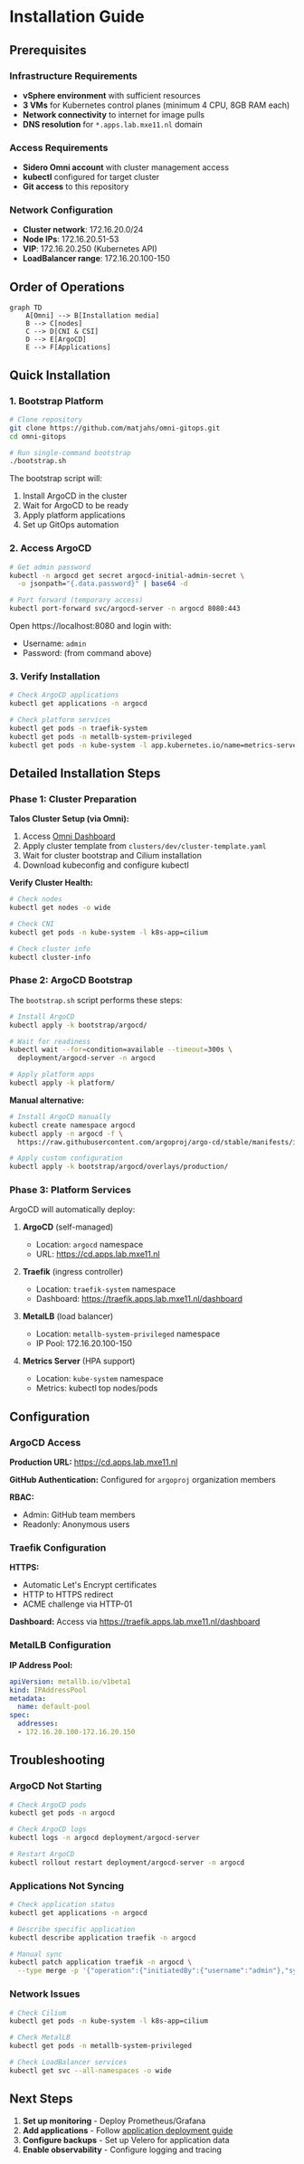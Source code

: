 # Installation Guide

## Prerequisites

### Infrastructure Requirements
- **vSphere environment** with sufficient resources
- **3 VMs** for Kubernetes control planes (minimum 4 CPU, 8GB RAM each)
- **Network connectivity** to internet for image pulls
- **DNS resolution** for `*.apps.lab.mxe11.nl` domain

### Access Requirements
- **Sidero Omni account** with cluster management access
- **kubectl** configured for target cluster
- **Git access** to this repository

### Network Configuration
- **Cluster network**: 172.16.20.0/24
- **Node IPs**: 172.16.20.51-53
- **VIP**: 172.16.20.250 (Kubernetes API)
- **LoadBalancer range**: 172.16.20.100-150

## Order of Operations

```mermaid
graph TD
    A[Omni] --> B[Installation media]
    B --> C[nodes]
    C --> D[CNI & CSI]
    D --> E[ArgoCD]
    E --> F[Applications]
```

## Quick Installation

### 1. Bootstrap Platform

```bash
# Clone repository
git clone https://github.com/matjahs/omni-gitops.git
cd omni-gitops

# Run single-command bootstrap
./bootstrap.sh
```

The bootstrap script will:
1. Install ArgoCD in the cluster
2. Wait for ArgoCD to be ready
3. Apply platform applications
4. Set up GitOps automation

### 2. Access ArgoCD

```bash
# Get admin password
kubectl -n argocd get secret argocd-initial-admin-secret \
  -o jsonpath="{.data.password}" | base64 -d

# Port forward (temporary access)
kubectl port-forward svc/argocd-server -n argocd 8080:443
```

Open https://localhost:8080 and login with:
- Username: `admin`
- Password: (from command above)

### 3. Verify Installation

```bash
# Check ArgoCD applications
kubectl get applications -n argocd

# Check platform services
kubectl get pods -n traefik-system
kubectl get pods -n metallb-system-privileged
kubectl get pods -n kube-system -l app.kubernetes.io/name=metrics-server
```

## Detailed Installation Steps

### Phase 1: Cluster Preparation

**Talos Cluster Setup (via Omni):**
1. Access [Omni Dashboard](https://matjahs.eu-central-1.omni.siderolabs.io/cluster1)
2. Apply cluster template from `clusters/dev/cluster-template.yaml`
3. Wait for cluster bootstrap and Cilium installation
4. Download kubeconfig and configure kubectl

**Verify Cluster Health:**
```bash
# Check nodes
kubectl get nodes -o wide

# Check CNI
kubectl get pods -n kube-system -l k8s-app=cilium

# Check cluster info
kubectl cluster-info
```

### Phase 2: ArgoCD Bootstrap

The `bootstrap.sh` script performs these steps:

```bash
# Install ArgoCD
kubectl apply -k bootstrap/argocd/

# Wait for readiness
kubectl wait --for=condition=available --timeout=300s \
  deployment/argocd-server -n argocd

# Apply platform apps
kubectl apply -k platform/
```

**Manual alternative:**
```bash
# Install ArgoCD manually
kubectl create namespace argocd
kubectl apply -n argocd -f \
  https://raw.githubusercontent.com/argoproj/argo-cd/stable/manifests/install.yaml

# Apply custom configuration
kubectl apply -k bootstrap/argocd/overlays/production/
```

### Phase 3: Platform Services

ArgoCD will automatically deploy:

1. **ArgoCD** (self-managed)
   - Location: `argocd` namespace
   - URL: https://cd.apps.lab.mxe11.nl

2. **Traefik** (ingress controller)
   - Location: `traefik-system` namespace
   - Dashboard: https://traefik.apps.lab.mxe11.nl/dashboard

3. **MetalLB** (load balancer)
   - Location: `metallb-system-privileged` namespace
   - IP Pool: 172.16.20.100-150

4. **Metrics Server** (HPA support)
   - Location: `kube-system` namespace
   - Metrics: kubectl top nodes/pods

## Configuration

### ArgoCD Access

**Production URL:**
https://cd.apps.lab.mxe11.nl

**GitHub Authentication:**
Configured for `argoproj` organization members

**RBAC:**
- Admin: GitHub team members
- Readonly: Anonymous users

### Traefik Configuration

**HTTPS:**
- Automatic Let's Encrypt certificates
- HTTP to HTTPS redirect
- ACME challenge via HTTP-01

**Dashboard:**
Access via https://traefik.apps.lab.mxe11.nl/dashboard

### MetalLB Configuration

**IP Address Pool:**
```yaml
apiVersion: metallb.io/v1beta1
kind: IPAddressPool
metadata:
  name: default-pool
spec:
  addresses:
  - 172.16.20.100-172.16.20.150
```

## Troubleshooting

### ArgoCD Not Starting
```bash
# Check ArgoCD pods
kubectl get pods -n argocd

# Check ArgoCD logs
kubectl logs -n argocd deployment/argocd-server

# Restart ArgoCD
kubectl rollout restart deployment/argocd-server -n argocd
```

### Applications Not Syncing
```bash
# Check application status
kubectl get applications -n argocd

# Describe specific application
kubectl describe application traefik -n argocd

# Manual sync
kubectl patch application traefik -n argocd \
  --type merge -p '{"operation":{"initiatedBy":{"username":"admin"},"sync":{}}}'
```

### Network Issues
```bash
# Check Cilium
kubectl get pods -n kube-system -l k8s-app=cilium

# Check MetalLB
kubectl get pods -n metallb-system-privileged

# Check LoadBalancer services
kubectl get svc --all-namespaces -o wide
```

## Next Steps

1. **Set up monitoring** - Deploy Prometheus/Grafana
2. **Add applications** - Follow [application deployment guide](application-deployment.md)
3. **Configure backups** - Set up Velero for application data
4. **Enable observability** - Configure logging and tracing
